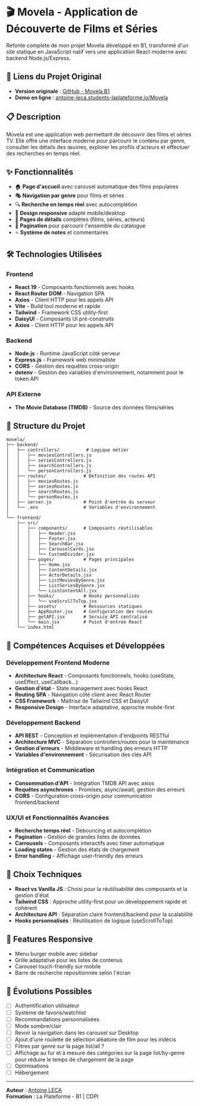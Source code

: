 # 🎬 Movela - Application de Découverte de Films et Séries

Refonte complète de mon projet Movela développé en B1, transformé d'un site statique en JavaScript natif vers une application React moderne avec backend Node.js/Express.

## 🔗 Liens du Projet Original

- **Version originale** : [GitHub - Movela B1](https://github.com/marvin-delansorne/Movela)
- **Demo en ligne** : [antoine-leca.students-laplateforme.io/Movela](https://antoine-leca.students-laplateforme.io/Movela/)

## 📋 Description

Movela est une application web permettant de découvrir des films et séries TV. Elle offre une interface moderne pour parcourir le contenu par genre, consulter les détails des œuvres, explorer les profils d'acteurs et effectuer des recherches en temps réel.

## ✨ Fonctionnalités

- 🏠 **Page d'accueil** avec carousel automatique des films populaires
- 🎭 **Navigation par genre** pour films et séries
- 🔍 **Recherche en temps réel** avec autocomplétion
- 📱 **Design responsive** adapté mobile/desktop
- 🎯 **Pages de détails** complètes (films, séries, acteurs)
- 📖 **Pagination** pour parcourir l'ensemble du catalogue
- ⭐ **Système de notes** et commentaires

## 🛠️ Technologies Utilisées

### Frontend
- **React 19** - Composants fonctionnels avec hooks
- **React Router DOM** - Navigation SPA
- **Axios** - Client HTTP pour les appels API
- **Vite** - Build tool moderne et rapide
- **Tailwind** - Framework CSS utility-first
- **DaisyUI** - Composants UI pré-construits
- **Axios** - Client HTTP pour les appels API

### Backend
- **Node.js** - Runtime JavaScript côté serveur
- **Express.js** - Framework web minimaliste
- **CORS** - Gestion des requêtes cross-origin
- **dotenv** - Gestion des variables d'environnement, notamment pour le token API

### API Externe
- **The Movie Database (TMDB)** - Source des données films/séries

## 📁 Structure du Projet

```
movela/
├── backend/
│   ├── controllers/          # Logique métier
│   │   ├── moviesControllers.js
│   │   ├── seriesControllers.js
│   │   ├── searchControllers.js
│   │   └── personControllers.js
│   ├── routes/              # Définition des routes API
│   │   ├── moviesRoutes.js
│   │   ├── seriesRoutes.js
│   │   ├── searchRoutes.js
│   │   └── personRoutes.js
│   ├── server.js            # Point d'entrée du serveur
│   └── .env                 # Variables d'environnement
│
└── frontend/
    ├── src/
    │   ├── components/      # Composants réutilisables
    │   │   ├── Header.jsx
    │   │   ├── Footer.jsx
    │   │   ├── SearchBar.jsx
    │   │   ├── CarouselCards.jsx
    │   │   └── CustomDivider.jsx
    │   ├── pages/           # Pages principales
    │   │   ├── Home.jsx
    │   │   ├── ContentDetails.jsx
    │   │   ├── ActorDetails.jsx
    │   │   ├── ListMoviesByGenre.jsx
    │   │   ├── ListSeriesByGenre.jsx
    │   │   └── ListContentAll.jsx
    │   ├── hooks/           # Hooks personnalisés
    │   │   └── useScrollToTop.jsx
    │   ├── assets/          # Ressources statiques
    │   ├── AppRouter.jsx    # Configuration des routes
    │   ├── getAPI.jsx       # Service API centralisé
    │   └── main.jsx         # Point d'entrée React
    └── index.html
```

## 🎯 Compétences Acquises et Développées

### Développement Frontend Moderne
- **Architecture React** - Composants fonctionnels, hooks (useState, useEffect, useCallback...)
- **Gestion d'état** - State management avec hooks React
- **Routing SPA** - Navigation côté client avec React Router
- **CSS Framework** - Maîtrise de Tailwind CSS et DaisyUI
- **Responsive Design** - Interface adaptative, approche mobile-first

### Développement Backend
- **API REST** - Conception et implémentation d'endpoints RESTful
- **Architecture MVC** - Séparation controllers/routes pour la maintenance
- **Gestion d'erreurs** - Middleware et handling des erreurs HTTP
- **Variables d'environnement** - Sécurisation des clés API

### Intégration et Communication
- **Consommation d'API** - Intégration TMDB API avec axios
- **Requêtes asynchrones** - Promises, async/await, gestion des erreurs
- **CORS** - Configuration cross-origin pour communication frontend/backend

### UX/UI et Fonctionnalités Avancées
- **Recherche temps réel** - Debouncing et autocomplétion
- **Pagination** - Gestion de grandes listes de données
- **Carrousels** - Composants interactifs avec timer automatique
- **Loading states** - Gestion des états de chargement
- **Error handling** - Affichage user-friendly des erreurs

## 🎨 Choix Techniques

- **React vs Vanilla JS** : Choisi pour la réutilisabilité des composants et la gestion d'état
- **Tailwind CSS** : Approche utility-first pour un développement rapide et cohérent
- **Architecture API** : Séparation claire frontend/backend pour la scalabilité
- **Hooks personnalisés** : Réutilisation de logique (useScrollToTop)

## 📱 Features Responsive

- Menu burger mobile avec sidebar
- Grille adaptative pour les listes de contenus
- Carousel touch-friendly sur mobile
- Barre de recherche repositionnée selon l'écran

## 🚀 Évolutions Possibles

- [ ] Authentification utilisateur
- [ ] Système de favoris/watchlist
- [ ] Recommandations personnalisées
- [ ] Mode sombre/clair
- [ ] Revoir la navigation dans les carousel sur Desktop
- [ ] Ajout d'une roulette de sélection aléatoire de film pour les indécis
- [ ] Filtres par genre sur la page list/all ?
- [ ] Affichage au fur et à mesure des catégories sur la page list/by-genre pour réduire le temps de chargement de la page
- [ ] Optimisations
- [ ] Hébergement

---

**Auteur** : [Antoine LECA](https://antoine-leca.students-laplateforme.io/)  
**Formation** : La Plateforme - B1 | CDPI